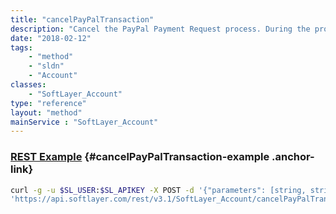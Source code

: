 ```yaml
---
title: "cancelPayPalTransaction"
description: "Cancel the PayPal Payment Request process. During the process of submitting a PayPal payment request, the customer is redirected to PayPal to confirm the request.  If the customer elects to cancel the payment from PayPal, they are returned to SoftLayer where the manual payment record is updated to a status of canceled. "
date: "2018-02-12"
tags:
    - "method"
    - "sldn"
    - "Account"
classes:
    - "SoftLayer_Account"
type: "reference"
layout: "method"
mainService : "SoftLayer_Account"
---
```


### [REST Example](#cancelPayPalTransaction-example) <a href="/article/rest/"><i class="fas fa-question"></i></a> {#cancelPayPalTransaction-example .anchor-link} 
```bash
curl -g -u $SL_USER:$SL_APIKEY -X POST -d '{"parameters": [string, string]}' \
'https://api.softlayer.com/rest/v3.1/SoftLayer_Account/cancelPayPalTransaction'
```
